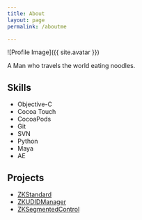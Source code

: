 ```yaml
---
title: About
layout: page
permalink: /aboutme

---
```

![Profile Image]({{ site.avatar }})

<p>A Man who travels the world eating noodles.</p>

<h2>Skills</h2>
<ul class="skill-list">	
	<li>Objective-C</li>
	<li>Cocoa Touch</li>
	<li>CocoaPods</li>
	<li>Git</li>
	<li>SVN</li>
	<li>Python</li>
	<li>Maya</li>
	<li>AE</li>
</ul>

<h2>Projects</h2>

<ul>
	<li><a href="https://github.com/mushank/ZKStandard">ZKStandard</a></li>
	<li><a href="https://github.com/mushank/ZKUDIDManager">ZKUDIDManager</a></li>
	<li><a href="https://github.com/mushank/ZKSegmentedControl">ZKSegmentedControl</a></li>
</ul>